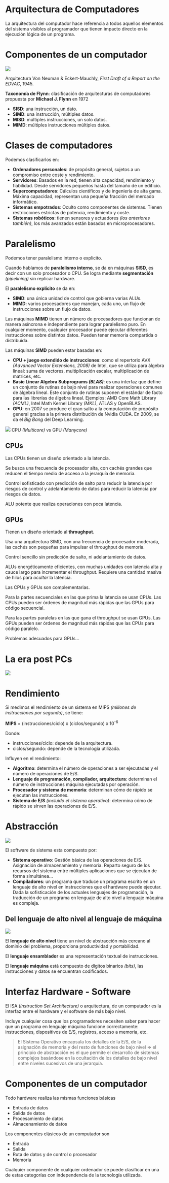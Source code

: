 # Arquitectura de Computadores

La arquitectura del computador hace
referencia a todos aquellos elementos del sistema visibles al programador que tienen impacto directo en la ejecución lógica de un programa.

# Componentes de un computador

![](./figuras/clase4_1.png)

Arquitectura Von Neuman & Eckert-Mauchly, *First Draft of a Report on the EDVAC*, 1945.

**Taxonomía de Flynn**: clasificación de
arquitecturas de computadores propuesta
por **Michael J. Flynn** en 1972

- **SISD**: una instrucción, un dato.
- **SIMD**: una instrucción, múltiples datos.
- **MISD**: múltiples instrucciones, un solo datos.
- **MIMD**: múltiples instrucciones múltiples datos.

# Clases de computadores

Podemos clasificarlos en:

- **Ordenadores personales**: de propósito general, sujetos a un compromiso entre coste y
rendimiento. 
- **Servidores**: Basados en la red, tienen alta capacidad, rendimiento y fiabilidad. Desde servidores pequeños hasta del tamaño de un edificio.
- **Supercomputadores**: Cálculos científicos y de ingeniería de alta
gama. Máxima capacidad, representan una
pequeña fracción del mercado informático.
- **Sistemas empotrados**: Oculto como componentes de sistemas. Tienen restricciones estrictas de potencia,
rendimiento y coste.
- **Sistemas robóticos**: tienen sensores y actuadores *(los anteriores también)*, los más avanzados están basados en microprocesadores.

# Paralelismo

Podemos tener paralelismo interno o explicito.

Cuando hablamos de **paralelismo interno**, se da en máquinas **SISD**, es decir con un solo procesador o CPU. Se logra mediante **segmentación** *(pipelining)* sin replicar hardware.

El **paralelismo explícito** se da en:
- **SIMD**: una única unidad de control que gobierna varias ALUs.
- **MIMD**: varios procesadores que manejan, cada uno, un flujo de instrucciones sobre un
flujo de datos.

Las máquinas **MIMD** tienen un número de procesadores que funcionan de manera
asíncrona e independiente para lograr
paralelismo puro. En cualquier momento, cualquier procesador puede ejecutar diferentes instrucciones sobre distintos datos. Pueden tener memoria compartida o distribuida.

Las máquinas **SIMD** pueden estar basadas en:
- **CPU + juego extendido de instrucciones**: como el repertorio AVX
*(Advanced Vector Extensions, 2008)* de Intel, que se utiliza para álgebra lineal: suma de vectores, multiplicación escalar, multiplicación de matrices, etc.
- **Basic Linear Algebra Subprograms *(BLAS)***: es una interfaz que define un conjunto de rutinas de bajo nivel para realizar operaciones comunes de álgebra lineal. Este conjunto de rutinas suponen el estándar de facto para las librerías de álgebra lineal.
Ejemplos: AMD Core Math Library *(ACML)*, Intel Math Kernel Library *(MKL)*, ATLAS y OpenBLAS.
- **GPU**: en 2007 se produce el gran salto a la computación de propósito general gracias a la primera distribución de Nvidia CUDA. En 2009, se da el *Big Bang* del Deep Learning.

![](figuras/clase4_2.png)
CPU *(Multicore)* vs GPU *(Manycore)*

## CPUs

Las CPUs tienen un diseño orientado a la latencia. 

Se busca una frecuencia de
procesador alta, con cachés grandes que reducen el tiempo medio de
acceso a la jerarquía de memoria.

Control sofisticado con predicción de salto para reducir la latencia por riesgos de control y adelantamiento de datos para reducir la latencia por
riesgos de datos. 

ALU potente que realiza operaciones con poca latencia.

## GPUs

Tienen un diseño orientado al **throughput**.

Usa una arquitectura SIMD, con una frecuencia de procesador moderada, las cachés son pequeñas para impulsar el throughput de memoria.

Control sencillo sin predicción de salto, ni adelantamiento de datos.

ALUs energéticamente eficientes, con muchas unidades con latencia alta y cauce largo para incrementar el throughput. Requiere una cantidad masiva de hilos para *ocultar* la latencia.

Las CPUs y GPUs son complementarias.

Para la partes secuenciales en las
que prima la latencia se usan CPUs. Las CPUs pueden ser órdenes de magnitud
más rápidas que las GPUs para código
secuencial. 

Para las partes paralelas en las
que gana el throughput se usan GPUs. Las GPUs pueden ser órdenes de magnitud
más rápidas que las CPUs para código
paralelo.

Problemas adecuados para GPUs...

# La era post PCs

![](figuras/clase4_3.png)

# Rendimiento

Si medimos el rendimiento de un sistema en MIPS *(millones de instrucciones por segundo)*, se tiene:

**MIPS** = (instrucciones/ciclo) x (ciclos/segundo) x 10<sup>-6</sup>

Donde:
- instrucciones/ciclo: depende de la
arquitectura.
- ciclos/segundo: depende de la
tecnología utilizada.

Influyen en el rendimiento:
- **Algoritmo**: determina el número de operaciones a ser ejecutadas y el número de operaciones de E/S.
- **Lenguaje de programación, compilador, arquitectura**: determinan el número de instrucciones máquina
ejecutadas por operación.
- **Procesador y sistema de memoria**: determinan cómo de rápido se ejecutan las instrucciones.
- **Sistema de E/S** *(incluido el sistema operativo)*: determina cómo de rápido se sirven las operaciones
de E/S.

# Abstracción

![](figuras/clase4_4.png)

El software de sistema esta compuesto por:

- **Sistema operativo**: Gestión básica de las operaciones de E/S. Asignación de almacenamiento y memoria. Reparto seguro de los recursos del sistema entre múltiples aplicaciones que se ejecutan de forma simultánea...
- **Compiladores**: un programa que traduce un programa escrito en un lenguaje de alto nivel en instrucciones que el hardware puede ejecutar. Dada la sofisticación de los actuales lenguajes de programación, la traducción de un programa en lenguaje de alto nivel a
lenguaje máquina es compleja.

## Del lenguaje de alto nivel al lenguaje de máquina

![](figuras/clase4_5.png)

El **lenguaje de alto nivel** tiene un nivel de abstracción más cercano al dominio del problema, proporciona productividad y portabilidad.

El **lenguaje ensamblador** es una representación textual de instrucciones.

El **lenguaje máquina** está compuesto de dígitos binarios *(bits)*, las instrucciones y datos se encuentran codificados. 

# Interfaz Hardware - Software

El ISA *(Instruction Set Architecture)* o arquitectura, de un computador es la interfaz entre el hardware y el software de más bajo nivel.

Incluye cualquier cosa que los programadores necesiten saber para hacer que un programa en lenguaje máquina funcione correctamente: instrucciones, dispositivos de E/S, registros,
acceso a memoria, etc.

> El Sistema Operativo encapsula los detalles de la E/S, de la asignación
de memoria y del resto de funciones de bajo nivel => el principio de abstracción es el que permite el desarrollo de sistemas complejos basándose en la ocultación de los detalles de bajo nivel entre niveles sucesivos de una jerarquía.

# Componentes de un computador

Todo hardware realiza las mismas funciones básicas
- Entrada de datos
- Salida de datos
- Procesamiento de datos
- Almacenamiento de datos

Los componentes clásicos de un computador son
- Entrada
- Salida
- Ruta de datos y de control o procesador
- Memoria

Cualquier componente de cualquier ordenador se puede clasificar en una de estas categorías con independencia de la tecnología utilizada.








